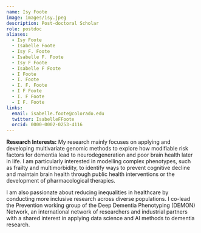 ```yaml
---
name: Isy Foote
image: images/isy.jpeg
description: Post-doctoral Scholar
role: postdoc
aliases:
  - Isy Foote
  - Isabelle Foote
  - Isy F. Foote
  - Isabelle F. Foote
  - Isy F Foote
  - Isabelle F Foote
  - I Foote
  - I. Foote
  - I. F. Foote
  - I F Foote
  - I. F Foote
  - I F. Foote
links:
  email: isabelle.foote@colorado.edu
  twitter: IsabelleFFoote
  orcid: 0000-0002-0253-4116
---
```

**Research Interests:**
My research mainly focuses on applying and developing multivariate genomic methods to explore how modifiable risk factors for dementia lead to neurodegeneration and poor brain health later in life. I am particularly interested in modelling complex phenotypes, such as frailty and multimorbidity, to identify ways to prevent cognitive decline and maintain brain health through public health interventions or the development of pharmacological therapies.

I am also passionate about reducing inequalities in healthcare by conducting more inclusive research across diverse populations. I co-lead the Prevention working group of the Deep Dementia Phenotyping (DEMON) Network, an international network of researchers and industrial partners with a shared interest in applying data science and AI methods to dementia research. 
